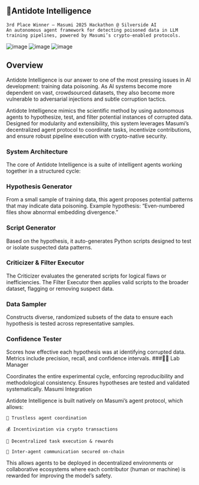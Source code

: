 ## 🧪Antidote Intelligence

    3rd Place Winner — Masumi 2025 Hackathon @ Silverside AI
    An autonomous agent framework for detecting poisoned data in LLM training pipelines, powered by Masumi’s crypto-enabled protocols.
![image](https://github.com/user-attachments/assets/34cf2471-7a33-40e2-9298-b3e57e6281b0)
![image](https://github.com/user-attachments/assets/bdfdc565-a53b-47f8-a4ac-728647a9d0e4)
![image](https://github.com/user-attachments/assets/f1c02880-989c-4a58-ab96-7f6f65e1ead6)


## Overview

Antidote Intelligence is our answer to one of the most pressing issues in AI development: training data poisoning. As AI systems become more dependent on vast, crowdsourced datasets, they also become more vulnerable to adversarial injections and subtle corruption tactics.

Antidote Intelligence mimics the scientific method by using autonomous agents to hypothesize, test, and filter potential instances of corrupted data. Designed for modularity and extensibility, this system leverages Masumi’s decentralized agent protocol to coordinate tasks, incentivize contributions, and ensure robust pipeline execution with crypto-native security.
### System Architecture

The core of Antidote Intelligence is a suite of intelligent agents working together in a structured cycle:
###  Hypothesis Generator

From a small sample of training data, this agent proposes potential patterns that may indicate data poisoning.
Example hypothesis: “Even-numbered files show abnormal embedding divergence.”
###  Script Generator

Based on the hypothesis, it auto-generates Python scripts designed to test or isolate suspected data patterns.
### Criticizer & Filter Executor

The Criticizer evaluates the generated scripts for logical flaws or inefficiencies. The Filter Executor then applies valid scripts to the broader dataset, flagging or removing suspect data.
### Data Sampler

Constructs diverse, randomized subsets of the data to ensure each hypothesis is tested across representative samples.
### Confidence Tester

Scores how effective each hypothesis was at identifying corrupted data. Metrics include precision, recall, and confidence intervals.
###🧑‍🔬 Lab Manager

Coordinates the entire experimental cycle, enforcing reproducibility and methodological consistency. Ensures hypotheses are tested and validated systematically.
 Masumi Integration

Antidote Intelligence is built natively on Masumi’s agent protocol, which allows:

    🔐 Trustless agent coordination

    💰 Incentivization via crypto transactions

    🔄 Decentralized task execution & rewards

    📡 Inter-agent communication secured on-chain

This allows agents to be deployed in decentralized environments or collaborative ecosystems where each contributor (human or machine) is rewarded for improving the model’s safety.
